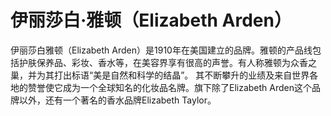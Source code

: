 # 伊丽莎白·雅顿（Elizabeth Arden）

伊丽莎白雅顿（Elizabeth Arden）是1910年在美国建立的品牌。雅顿的产品线包括护肤保养品、彩妆、香水等，在美容界享有很高的声誉。有人称雅顿为众香之巢，并为其打出标语“美是自然和科学的结晶”。 其不断攀升的业绩及来自世界各地的赞誉使它成为一个全球知名的化妆品名牌。旗下除了Elizabeth Arden这个品牌以外，还有一个著名的香水品牌Elizabeth Taylor。